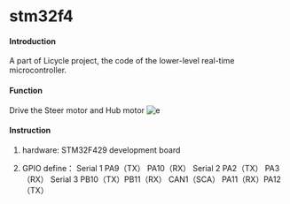 # stm32f4

#### Introduction
A part of Licycle project, the code of the lower-level real-time microcontroller.

#### Function
Drive the Steer motor and Hub motor
![e](https://user-images.githubusercontent.com/35949664/172151859-a4b417c2-1c74-4162-bd3f-4da5f4d857e8.png)
#### Instruction

1.  hardware:
    	STM32F429 development board

2.  GPIO define：
    Serial 1     	PA9（TX）	PA10（RX）
    Serial 2 		PA2（TX）	PA3（RX）
    Serial 3		PB10（TX）PB11（RX）
    CAN1（SCA）	  PA11（RX）PA12（TX）
